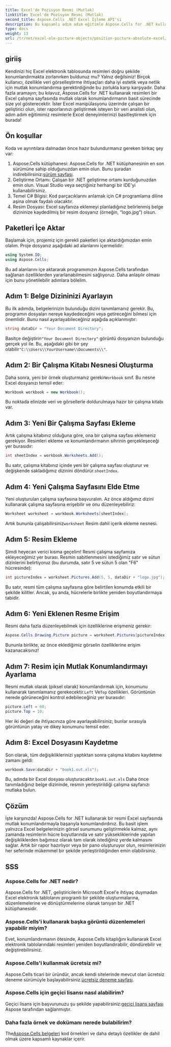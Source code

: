 ```yaml
---
title: Excel'de Pozisyon Resmi (Mutlak)
linktitle: Excel'de Pozisyon Resmi (Mutlak)
second_title: Aspose.Cells .NET Excel İşleme API'si
description: Bu kapsamlı adım adım eğitimle Aspose.Cells for .NET kullanarak Excel'de görsellerin nasıl mutlak şekilde konumlandırılacağını öğrenin.
type: docs
weight: 13
url: /tr/net/excel-ole-picture-objects/position-picture-absolute-excel/
---
```

## giriiş
Kendinizi hiç Excel elektronik tablosunda resimleri doğru şekilde konumlandırmakta zorlanırken buldunuz mu? Yalnız değilsiniz! Birçok kullanıcı, özellikle veri görselleştirme ihtiyaçları daha iyi estetik veya netlik için mutlak konumlandırma gerektirdiğinde bu zorlukla karşı karşıyadır. Daha fazla aramayın; bu kılavuz, Aspose.Cells for .NET kullanarak resimleri bir Excel çalışma sayfasında mutlak olarak konumlandırmanın basit sürecinde size yol gösterecektir. İster Excel manipülasyonu üzerinde çalışan bir geliştirici olun, ister raporlarınızı geliştirmek isteyen bir veri analisti olun, adım adım eğitimimiz resimlerle Excel deneyimlerinizi basitleştirmek için burada!
## Ön koşullar
Koda ve ayrıntılara dalmadan önce hazır bulundurmanız gereken birkaç şey var:
1.  Aspose.Cells kütüphanesi: Aspose.Cells for .NET kütüphanesinin en son sürümüne sahip olduğunuzdan emin olun. Bunu şuradan indirebilirsiniz:[sürüm sayfası](https://releases.aspose.com/cells/net/).
2. Geliştirme Ortamı: Çalışan bir .NET geliştirme ortamı kurduğunuzdan emin olun. Visual Studio veya seçtiğiniz herhangi bir IDE'yi kullanabilirsiniz.
3. Temel C# Bilgisi: Kod parçacıklarını anlamak için C# programlama diline aşina olmak faydalı olacaktır.
4. Resim Dosyası: Excel sayfanıza eklemeyi planladığınız belirlenmiş belge dizininize kaydedilmiş bir resim dosyanız (örneğin, “logo.jpg”) olsun.

## Paketleri İçe Aktar
Başlamak için, projemiz için gerekli paketleri içe aktardığımızdan emin olalım. Proje dosyanız aşağıdaki ad alanlarını içermelidir:
```csharp
using System.IO;
using Aspose.Cells;
```
Bu ad alanlarını içe aktararak programımızın Aspose.Cells tarafından sağlanan özelliklerden yararlanabilmesini sağlıyoruz.
Daha anlaşılır olması için bunu yönetilebilir adımlara bölelim.
## Adım 1: Belge Dizininizi Ayarlayın
Bu ilk adımda, belgelerinizin bulunduğu dizini tanımlamanız gerekir. Bu, programın dosyaları nereye kaydedeceğini veya getireceğini bilmesi için önemlidir. Bunu nasıl ayarlayabileceğiniz aşağıda açıklanmıştır:
```csharp
string dataDir = "Your Document Directory";
```
 Basitçe değiştirin`"Your Document Directory"` görüntü dosyanızın bulunduğu gerçek yol ile. Bu, aşağıdaki gibi bir şey olabilir`"C:\\Users\\YourUsername\\Documents\\"`.
## Adım 2: Bir Çalışma Kitabı Nesnesi Oluşturma
 Daha sonra, yeni bir örnek oluşturmanız gerekir`Workbook` sınıf. Bu nesne Excel dosyanızı temsil eder:
```csharp
Workbook workbook = new Workbook();
```
Bu noktada elinizde veri ve görsellerle doldurulmaya hazır bir çalışma kitabı var.
## Adım 3: Yeni Bir Çalışma Sayfası Ekleme
Artık çalışma kitabınız olduğuna göre, ona bir çalışma sayfası eklemeniz gerekiyor. Resimleri ekleme ve konumlandırmanın sihrinin gerçekleşeceği yer burasıdır:
```csharp
int sheetIndex = workbook.Worksheets.Add();
```
 Bu satır, çalışma kitabınız içinde yeni bir çalışma sayfası oluşturur ve değişkende sakladığımız dizinini döndürür.`sheetIndex`.
## Adım 4: Yeni Çalışma Sayfasını Elde Etme
Yeni oluşturulan çalışma sayfasına başvuralım. Az önce aldığımız dizini kullanarak çalışma sayfasına erişebilir ve onu düzenleyebiliriz:
```csharp
Worksheet worksheet = workbook.Worksheets[sheetIndex];
```
 Artık bununla çalışabilirsiniz`worksheet` Resim dahil içerik ekleme nesnesi.
## Adım 5: Resim Ekleme
Şimdi heyecan verici kısma geçelim! Resmi çalışma sayfamıza ekleyeceğimiz yer burası. Resmin sabitlenmesini istediğimiz satır ve sütun dizinlerini belirtiyoruz (bu durumda, satır 5 ve sütun 5 olan "F6" hücresinde):
```csharp
int pictureIndex = worksheet.Pictures.Add(5, 5, dataDir + "logo.jpg");
```
Bu satır, resmi tüm çalışma sayfasına göre belirtilen konumda etkili bir şekilde kilitler. Ancak, şu anda, hücrelerle birlikte yeniden boyutlandırmaya tabidir.
## Adım 6: Yeni Eklenen Resme Erişim
Resmi daha fazla düzenleyebilmek için özelliklerine erişmeniz gerekir:
```csharp
Aspose.Cells.Drawing.Picture picture = worksheet.Pictures[pictureIndex];
```
Bununla birlikte, az önce eklediğimiz görselin özelliklerine erişim kazanacaksınız!
## Adım 7: Resim için Mutlak Konumlandırmayı Ayarlama
 Resmi mutlak olarak (piksel olarak) konumlandırmak için, konumunu kullanarak tanımlamanız gerekecektir.`Left` Ve`Top` özellikleri. Görüntünün nerede görüneceğini kontrol edebileceğiniz yer burasıdır:
```csharp
picture.Left = 60;
picture.Top = 10;
```
Her iki değeri de ihtiyacınıza göre ayarlayabilirsiniz; bunlar sırasıyla görüntünün yatay ve dikey konumunu temsil eder.
## Adım 8: Excel Dosyasını Kaydetme
Son olarak, tüm değişikliklerinizi yaptıktan sonra çalışma kitabını kaydetme zamanı geldi:
```csharp
workbook.Save(dataDir + "book1.out.xls");
```
 Bu, adında bir Excel dosyası oluşturacaktır.`book1.out.xls` Daha önce tanımladığınız belge dizininde, resmin yerleştirildiği çalışma sayfanızı mutlaka bulun.

## Çözüm
İşte karşınızda! Aspose.Cells for .NET kullanarak bir resmi Excel sayfasında mutlak konumlandırmayla başarıyla konumlandırdınız. Bu basit işlem yalnızca Excel belgelerinizin görsel sunumunu geliştirmekle kalmaz, aynı zamanda resimlerin hücre boyutlarında ve satır yüksekliklerinde yapılan değişikliklerden bağımsız olarak tam olarak istediğiniz yerde kalmasını sağlar. Artık bir rapor hazırlıyor veya bir pano oluşturuyor olun, resimlerinizin her seferinde mükemmel bir şekilde yerleştirildiğinden emin olabilirsiniz.
## SSS
### Aspose.Cells for .NET nedir?
Aspose.Cells for .NET, geliştiricilerin Microsoft Excel'e ihtiyaç duymadan Excel elektronik tablolarını programlı bir şekilde oluşturmalarına, düzenlemelerine ve dönüştürmelerine olanak tanıyan bir .NET kütüphanesidir.
### Aspose.Cells'i kullanarak başka görüntü düzenlemeleri yapabilir miyim?
Evet, konumlandırmanın ötesinde, Aspose.Cells kitaplığını kullanarak Excel elektronik tablolarındaki resimleri yeniden boyutlandırabilir, döndürebilir ve değiştirebilirsiniz.
### Aspose.Cells'i kullanmak ücretsiz mi?
 Aspose.Cells ticari bir üründür, ancak kendi sitelerinde mevcut olan ücretsiz deneme sürümüyle başlayabilirsiniz.[ücretsiz deneme sayfası](https://releases.aspose.com/).
### Aspose.Cells için geçici lisansı nasıl alabilirim?
 Geçici lisans için başvurunuzu şu şekilde yapabilirsiniz:[geçici lisans sayfası](https://purchase.aspose.com/temporary-license/) Aspose tarafından sağlanmıştır.
### Daha fazla örnek ve dokümanı nerede bulabilirim?
 The[Aspose.Cells belgeleri](https://reference.aspose.com/cells/net/) kod örnekleri ve daha detaylı özellikler de dahil olmak üzere kapsamlı kaynaklar içerir.